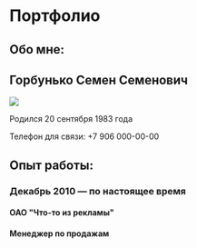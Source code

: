 # **Портфолио**
## **Обо мне:**
## **Горбунько Семен Семенович**

![](https://www.nsktv.ru/upload/medialibrary/3d1/l9k38quxkd8ng3026koz0qwsdwhszf2a.jpg)



Родился 20 сентября 1983 года

Телефон для связи: +7 906 000-00-00  

## **Опыт работы:**

### Декабрь 2010 — по настоящее время

#### ОАО "Что-то из рекламы" 
#### Менеджер по продажам

